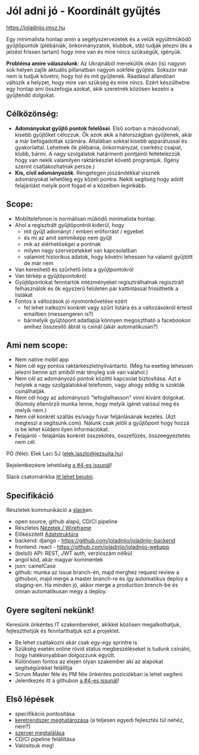 # Jól adni jó - Koordinált gyűjtés

https://joladnijo.jmsz.hu

Egy minimalista honlap amin a segélyszervezetek és a velük együttműködő gyűjtőpontok (plébániák, önkormányzatok, klubbok, stb) tudják jelezni (és a jelzést frissen tartani) hogy mire van és mire nincs szükségük, igényük.

__Probléma amire válaszolunk__: Az Ukrajnából menekülők okán (is) nagyon sok helyen zajlik aktuális pillanatban nagyon sokféle gyűjtés. Sokszor már nem is tudjuk követni, hogy hol és mit gyűjtenek. Ráadásul állandóan változik a helyzet, hogy mire van szükség és mire nincs. Ezért készülhetne egy honlap ami összefogja azokat, akik szeretnék közösen kezelni a gyűjtendő dolgokat.

## __Célközönség__:
* __Adományokat gyűjtő pontok felelősei__. Első sorban a másodvonali, kisebb gyűjtőket célozzuk. Ők azok akik a hátországban gyűjtenek, akár a már befogadottak számára. Általában sokkal kisebb apparátussal és gyakorlattal. Lehetnek ők plébánia, önkormányzat, cserkész csapat, klubb, bármi. A nagy szolgálatok határmenti pontjairól feltételezzük hogy van nekik valamilyen raktárkészlet követő programjuk. (Igény szerint csatlakozhatnak persze.)
* __Kis, civil adományozók__. Rengetegen jószándékkal visznek adományokat lehetőleg egy közeli pontra. Nekik segítség hogy adott felajánlást melyik pont fogad el a közelben leginkább.

## __Scope__:
- Mobiltelefonon is normálisan működő minimalista honlap.
- Ahol a regisztrált gyűjtőpontról kiderül, hogy
    - mit gyűjt adományt / emberi erőforrást / egyebet
    - és mi az amit semmiképp nem gyűjt
    - mik az elérhetőségei a pontnak
    - milyen nagy szervezetekkel van kapcsolatban
    - valamint historikus adatok, hogy követni lehessen ha valamit gyűjtött de már nem
- Van kereshető és szűrhető lista a gyűjtpontokról 
- Van térkép a gyűjtópontokról
- Gyűjtőpontokat fenntartók intézményeket regisztrálhatnak regisztrált felhasználók és ők egyszerű felületen pár kattintással frissíthetik a listákat
- Fontos a változások jó nyomonkövetése ezért
    - fel lehet iratkozni konkrét vagy szűrt listára és a változásokról értesít emailben (messengeren is?)
    - bármelyik gyűjtópont adatlapja könnyen megosztható a facebookon amihez összesítő ábrát is csinál (akár automatikusan?) 

## __Ami nem scope__:
- Nem native mobil app
- Nem cél egy pontos raktárkészletnyilvántartó. (Még ha esetleg lehessen jelezni benne azt amiből már tényleg sok van valahol.)
- Nem cél az adományozó pontok közötti kapcsolat biztosítása. Azt a helyiek a nagy szolgálatokkal telefonon, vagy ahogy eddig is szokták csinálhatják.
- Nem cél hogy az adományozó "lefoglalhasson" vinni kívánt dolgokat. (Komoly ellenőrző munka lenne, hogy melyik ígéret valósul meg és melyik nem.)
- Nem cél konkrét szállás és/vagy fuvar feljánlásának kezelés. (Azt megteszi a segitsunk.com). Nálunk csak jelöli a gyűjtőpont hogy hozzá is be lehet küldeni ilyen információkat.
- Felajánló - felajánlás konkrét összekötés, összefűzés, összeegyeztetés nem cél.

PO (féle): Elek Laci SJ (elek.laszlo@jezsuita.hu)

Bejelentkezésre lehetőség [a #4-es issunál](../../issues/4)!

Slack csatornánkba [itt lehet bejutni](https://join.slack.com/t/jladnij/shared_invite/zt-14o2v6u1d-E3XUeqiP3IZAmPFIgxLqvw).

## Specifikáció
Részletek kommunikáció a [slack](https://joladnijo.slack.com/)en.
* open source, github alapú, CD/CI pipeline
* Részletes [Nézetek / Wireframe](wireframes.md)
* Előkészített [Adatstruktúra](adatstruktura.md)
* backend: django - https://github.com/joladnijo/joladnijo-backend
* frontend: react - https://github.com/joladnijo/joladnijo-webapp
* (belső) API: REST, JWT auth, verziószám nélkül
* angol kód, akár magyar kommentek
* json: camelCase
* github: munka az issue branch-én, majd merghez request review a githubon, majd merge a master branch-re és így automatikus deploy a staging-en. Ha minden jó, akkor merge a production brench-be és onnan automatikusan megy a deploy.

## Gyere segíteni nekünk!
Keresünk önkéntes IT szakembereket, akikkel közösen megalkothatjuk, fejleszthetjük és fenntarthatjuk ezt a projektet.
- Be lehet csatlakozni akár csak egy-egy sprintre is
- Szükség esetén online rövid status megbeszéléseket is tudunk csinálni, hogy hatékonyabban dolgozzunk együtt.
- Különösen fontos az elején olyan szakember aki az alapokat segítségünkkel felállítja
- Scrum Master féle és PM féle önkéntes pozíciókban is lehet segíteni
- Jelentkezés itt a githubon [a #4-es issunál](../../issues/4)!

## Első lépések
* specifikáció pontosítása
* [keretrendszer meghatározása](../../issues/1) (a teljesen egyedi fejlesztés túl nehéz, nem?)
* [szerver megtalálása](../../issues/3)
* CD/CI pipeline felállítása
* Valósítsuk meg!
